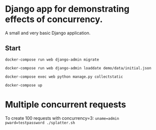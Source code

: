 # Django app for demonstrating effects of concurrency.

A small and very basic Django application.

## Start
`docker-compose run web django-admin migrate`

`docker-compose run web django-admin loaddate demo/data/initial.json`

`docker-compose exec web python manage.py collectstatic`

`docker-compose up`

# Multiple concurrent requests
To create 100 requests with concurrency=3:
`uname=admin pward=testpassword ./splatter.sh`
